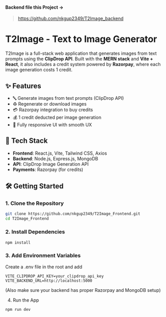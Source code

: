 #### Backend file this Project -> 

> https://github.com/nkgup2349/T2Image_backend

# T2Image - Text to Image Generator

T2Image is a full-stack web application that generates images from text prompts using the **ClipDrop API**. Built with the **MERN stack** and **Vite + React**, it also includes a credit system powered by **Razorpay**, where each image generation costs 1 credit.

## ✨ Features

- 🔤 Generate images from text prompts (ClipDrop API)
- ♻️ Regenerate or download images
- 💳 Razorpay integration to buy credits
- 💰 1 credit deducted per image generation
- 📱 Fully responsive UI with smooth UX

## 🧰 Tech Stack

- **Frontend**: React.js, Vite, Tailwind CSS, Axios
- **Backend**: Node.js, Express.js, MongoDB
- **API**: ClipDrop Image Generation API
- **Payments**: Razorpay (for credits)

## 🛠️ Getting Started

### 1. Clone the Repository
```bash
git clone https://github.com/nkgup2349/T2Image_Frontend.git
cd T2Image_Frontend

```



### 2. Install Dependencies
```bash
npm install
```
### 3. Add Environment Variables
Create a .env file in the root and add
```
VITE_CLIPDROP_API_KEY=your_clipdrop_api_key
VITE_BACKEND_URL=http://localhost:5000
```
(Also make sure your backend has proper Razorpay and MongoDB setup)

4. Run the App

```
npm run dev

```
